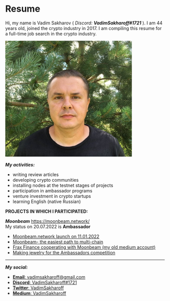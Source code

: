 # Resume
Hi, my name is Vadim Sakharov ( *Discord:* ***VadimSakharoff#1721*** ). I am 44 years old, joined the crypto industry in 2017. I am compiling this resume for a full-time job search in the crypto industry.<br>

![Its me](https://github.com/VadimSakharoff/Resume/blob/main/DiscordLogo.jpg)<br>

***My activities:***
- writing review articles
- developing crypto communities
- installing nodes at the testnet stages of projects
- participation in ambassador programs
- venture investment in crypto startups
- learning English (native Russian)


**PROJECTS IN WHICH I PARTICIPATED:**


 ***Moonbeam***
 https://moonbeam.network/ <br>
 My status on 20.07.2022 is **Ambassador**
- [Moonbeam.network launch on 11.01.2022](https://twitter.com/VadimSakharoff/status/1480553816298770433?s=20&t=DUuog3dhoqapHLeKYRe2xg)
- [Moonbeam- the easiest path to multi-chain](https://twitter.com/VadimSakharoff/status/1478385429837668354?s=20&t=gjtCPH1FvTr1n8SlMgNu3Q)
- [Frax Finance cooperating with Moonbeam (my old medium account)](https://vadim777.medium.com/%D1%81%D0%BE%D0%B1%D1%81%D1%82%D0%B2%D0%B5%D0%BD%D0%BD%D0%B0%D1%8F-%D1%80%D0%B5%D0%B0%D0%BB%D0%B8%D0%B7%D0%B0%D1%86%D0%B8%D1%8F-moonbeam-%D0%BF%D0%BE%D0%B7%D0%B2%D0%BE%D0%BB%D1%8F%D0%B5%D1%82-frax-%D0%BF%D0%BE%D0%BB%D1%83%D1%87%D0%B8%D1%82%D1%8C-%D0%B4%D0%BE%D1%81%D1%82%D1%83%D0%BF-%D0%BA-%D1%80%D0%B0%D1%81%D1%82%D1%83%D1%89%D0%B5%D0%B9-%D1%8D%D0%BA%D0%BE%D1%81%D0%B8%D1%81%D1%82%D0%B5%D0%BC%D0%B5-polkadot-8d5ade2b579)
- [Making jewelry for the Ambassadors competition](https://twitter.com/VadimSakharoff/status/1399383571593318403?s=20&t=qhWMKR2s-KrhyXJAoNsrDQ)

-------------------------------------------
***My social:***
- [**Email**: vadimsakharoff@gmail.com](mailto:vadimsakharoff@gmail.com)
- [**Discord**: VadimSakharoff#1721](https://discordapp.com/users/745892108493389868/)
- [**Twitter**: VadimSakharoff](https://twitter.com/VadimSakharoff)
- [**Medium**: VadimSakharoff](https://vadimsakharoff.medium.com/)
